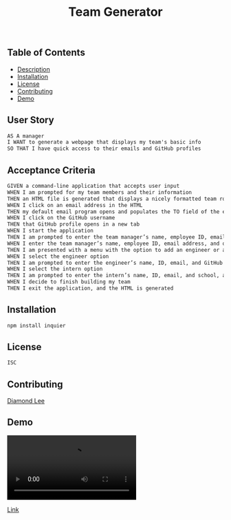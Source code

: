 <h1 align="center">Team Generator</h1>
  
<br />

## Table of Contents
- [Description](#description)
- [Installation](#installation)
- [License](#license)
- [Contributing](#contributing)
- [Demo](#Demo)


## User Story

```md
AS A manager
I WANT to generate a webpage that displays my team's basic info
SO THAT I have quick access to their emails and GitHub profiles
```
## Acceptance Criteria
```md
GIVEN a command-line application that accepts user input
WHEN I am prompted for my team members and their information
THEN an HTML file is generated that displays a nicely formatted team roster based on user input
WHEN I click on an email address in the HTML
THEN my default email program opens and populates the TO field of the email with the address
WHEN I click on the GitHub username
THEN that GitHub profile opens in a new tab
WHEN I start the application
THEN I am prompted to enter the team manager’s name, employee ID, email address, and office number
WHEN I enter the team manager’s name, employee ID, email address, and office number
THEN I am presented with a menu with the option to add an engineer or an intern or to finish building my team
WHEN I select the engineer option
THEN I am prompted to enter the engineer’s name, ID, email, and GitHub username, and I am taken back to the menu
WHEN I select the intern option
THEN I am prompted to enter the intern’s name, ID, email, and school, and I am taken back to the menu
WHEN I decide to finish building my team
THEN I exit the application, and the HTML is generated
```

## Installation
```md
npm install inquier
```

## License
```md
ISC
```

## Contributing

[Diamond Lee](https://github.com/leediamo)

## Demo

![Video](https://user-images.githubusercontent.com/75379703/124815123-e3519480-df34-11eb-98f6-11fce1ca0cb5.mp4)

[Link](https://user-images.githubusercontent.com/75379703/124815123-e3519480-df34-11eb-98f6-11fce1ca0cb5.mp4)
